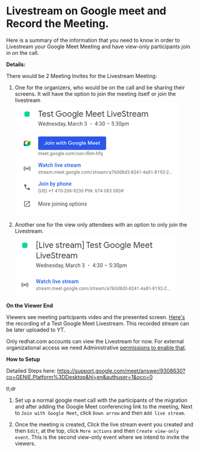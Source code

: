 # Livestream on Google meet and Record the Meeting.

Here is a summary of the information that you need to know in order to Livestream your Google Meet Meeting and have view-only participants join in on the call.


**Details:**

There would be 2 Meeting Invites for the Livestream Meeting:

1. One for the organizers, who would be on the call and be sharing their screens. It will have the option to join the meeting itself or join the livestream
![image](livestream-org.png)

2. Another one for the view only attendees with an option to only join the Livestream.
![image](livestream-view.png)

**On the Viewer End**

Viewers see meeting partcipants video and the presented screen. [Here's](https://drive.google.com/file/d/1vJlfBU-BoJUXmqpog4ykwyYCx5UZea8P/view?usp=sharing) the recording of a Test Google Meet Livestream. This recorded stream can be later uploaded to YT.

Only redhat.com accounts can view the Livestream for now. For external organizational access we need Administrative [permissions to enable that](https://support.google.com/a/answer/9055446).

**How to Setup**

Detailed Steps here: https://support.google.com/meet/answer/9308630?co=GENIE.Platform%3DDesktop&hl=en&authuser=1&oco=0

tl;dr
1. Set up a normal google meet call with the participants of the migration and after adding the Google Meet conferencing link to the meeting, Next to `Join with Google Meet`, click `Down arrow` and then `Add live stream`.

2. Once the meeting is created, Click the live stream event you created and then `Edit`, at the top, click `More actions` and then `Create view-only event`. This is the second view-only event where we intend to invite the viewers.